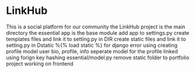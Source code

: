 # LinkHub
This is a social platform for our community
the LinkHub project is the main directory
the essential app is the base module
add app to settings.py
create templates files and link it to setting.py in DIR
create static files and link it to setting.py in Dstatic
%{% load static %} for django error using 
creating profile model user bio, profile, info seperate model for the profile linked using forign key
hashing essential/model.py
remove static folder to portfolio project
working on frontend
